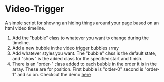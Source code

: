 # Video-Trigger
A simple script for showing an hiding things around your page based on an html video timeline.
1) Add the "bubble" class to whatever you want to change during the timeline. 
2) Add a new bubble in the video trigger bubbles array
3) Add whatever styles you want. The "bubble" class is the default state, and "show" is the added class for the specified start and finish.
4) There is an "order-" class added to each bubble in the order it is in the array. These are for position. First bubble is "order-0" second is "order-1" and so on.
Checkout the demo <a href="http://boxboxboxbox.com/videotrigger">here</a>
